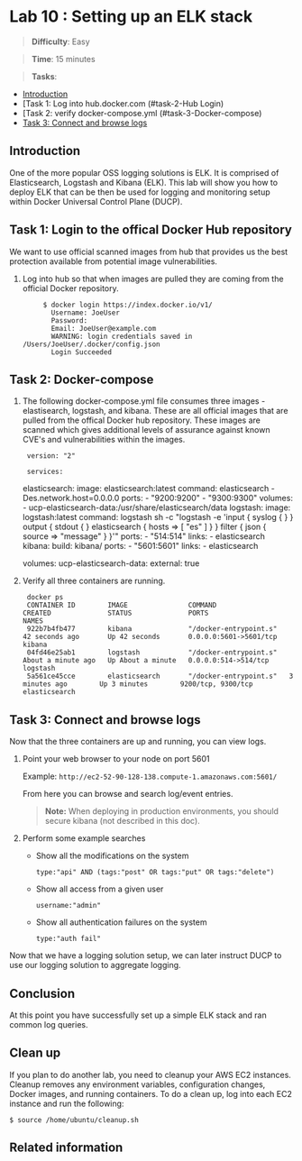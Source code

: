 # Lab 10 : Setting up an ELK stack

> **Difficulty**: Easy

> **Time**: 15 minutes

> **Tasks**:
>
* [Introduction](#introduction)
* [Task 1: Log into hub.docker.com (#task-2-Hub Login)
* [Task 2: verify docker-compose.yml (#task-3-Docker-compose)
* [Task 3: Connect and browse logs](#task-4-browse-logs)

## Introduction

One of the more popular OSS logging solutions is ELK. It is comprised of Elasticsearch, Logstash and Kibana (ELK). This lab will show you how to deploy ELK that can be then be used for logging and monitoring setup within Docker Universal Control Plane (DUCP).

## Task 1: Login to the offical Docker Hub repository

We want to use official scanned images from hub that provides us the best protection available from potential image vulnerabilities.

1. Log into hub so that when images are pulled they are coming from the official Docker repository.

            $ docker login https://index.docker.io/v1/
              Username: JoeUser
              Password:
              Email: JoeUser@example.com
              WARNING: login credentials saved in /Users/JoeUser/.docker/config.json
              Login Succeeded

## Task 2: Docker-compose 

1. The following docker-compose.yml file consumes three images - elastisearch, logstash, and kibana.  These are all official images that are pulled from the offical Docker hub repository.  These images are scanned which gives additional levels of assurance against known CVE's and vulnerabilities within the images.
		

        version: "2"
        	
       	services:
  	  elasticsearch:
    	  image: elasticsearch:latest
    	  command: elasticsearch -Des.network.host=0.0.0.0
    	  ports:
      	    - "9200:9200"
      	    - "9300:9300"
    	  volumes:
      	    - ucp-elasticsearch-data:/usr/share/elasticsearch/data
  	logstash:
    	  image: logstash:latest
    	  command: logstash sh -c "logstash -e 'input { syslog { } } output { stdout { } elasticsearch { hosts => [ \"es\" ] } } filter { json { source => \"message\" } }'"
    	  ports:
      	    - "514:514"
    	  links:
      	    - elasticsearch
  	kibana:
    	  build: kibana/
    	  ports:
      	    - "5601:5601"
    	  links:
      	    - elasticsearch

	volumes:
  	  ucp-elasticsearch-data:
    	    external: true


2. Verify all three containers are running.

		docker ps
		CONTAINER ID        IMAGE               COMMAND                  CREATED              STATUS              PORTS                    NAMES
		922b7b4fb477        kibana              "/docker-entrypoint.s"   42 seconds ago       Up 42 seconds       0.0.0.0:5601->5601/tcp   kibana
		04fd46e25ab1        logstash            "/docker-entrypoint.s"   About a minute ago   Up About a minute   0.0.0.0:514->514/tcp     logstash
		5a561ce45cce        elasticsearch       "/docker-entrypoint.s"   3 minutes ago        Up 3 minutes        9200/tcp, 9300/tcp       elasticsearch


## Task 3: Connect and browse logs

Now that the three containers are up and running, you can view logs.



1. Point your web browser to your node on port 5601

	Example: `http://ec2-52-90-128-138.compute-1.amazonaws.com:5601/`
	
	From here you can browse and search log/event entries. 

	>**Note:** When deploying in production environments, you should secure kibana (not described in this doc).

2. Perform some example searches

	- Show all the modifications on the system

		`type:"api" AND (tags:"post" OR tags:"put" OR tags:"delete")`

	- Show all access from a given user

		`username:"admin"`

	- Show all authentication failures on the system

		`type:"auth fail" `


Now that we have a logging solution setup, we can later instruct DUCP to use our logging solution to aggregate logging.

## Conclusion

At this point you have successfully set up a simple ELK stack and ran common log queries.


## Clean up

If you plan to do another lab, you need to cleanup your AWS EC2 instances. Cleanup removes any environment variables, configuration changes, Docker images, and running containers. To do a clean up, log into each EC2 instance and run the following:


	$ source /home/ubuntu/cleanup.sh


## Related information
